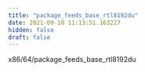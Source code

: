 ```yaml
---
title: "package_feeds_base_rtl8192du"
date: 2021-09-10 11:13:51.163227
hidden: false
draft: false
---
```


x86/64/package_feeds_base_rtl8192du

